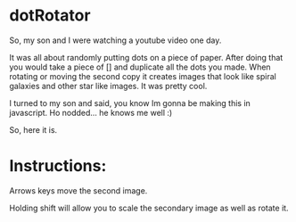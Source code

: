 # dotRotator

So, my son and I were watching a youtube video one day.

It was all about randomly putting dots on a piece of paper. After doing that you would take a piece of [] and duplicate all the dots you made. When rotating or moving the second copy it creates images that look like spiral galaxies and other star like images. It was pretty cool.

I turned to my son and said, you know Im gonna be making this in javascript. Ho nodded... he knows me well :)

So, here it is.


# Instructions:

Arrows keys move the second image.

Holding shift will allow you to scale the secondary image as well as rotate it.

